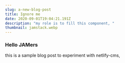 ```yaml
---
slug: a-new-blog-post
title: Ignore me
date: 2020-09-01T19:04:21.191Z
description: "my role is to fill this component, "
thumbnail: jamstack.webp
---
```

### Hello JAMers
this is a sample blog post to experiment with netlify-cms,